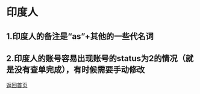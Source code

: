 
# 印度人

## 1.印度人的备注是“as”+其他的一些代名词

## 2.印度人的账号容易出现账号的status为2的情况（就是没有查单完成），有时候需要手动修改

[返回首页](/README.md)
